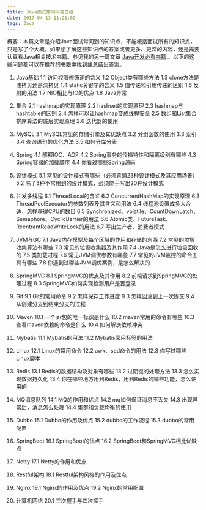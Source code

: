 ```yaml
---
title: Java面试常问问题总结
date: 2017-04-13 11:21:02
tags: Java
---
```

概要：本篇文章是介绍Java面试常问到的知识点，不能概括面试所有的知识点，只是写了个大概。如果想了解这些知识点的答案或者更多、更深的内容，还是需要认真看Java相关技术书籍。参见我的另一篇文章 [Java开发必看书籍](http://hhzh.github.io/2017/04/12/Java%E5%BC%80%E5%8F%91%E4%B9%A6%E7%B1%8D%E6%8E%A8%E8%8D%90/) 。以下的这些问题都可以在推荐的书籍中找到或总结出答案。
1.  Java基础
1.1 访问权限修饰词的含义
1.2 Object类有哪些方法
1.3 clone方法是浅拷贝还是深拷贝
1.4 static关键字的含义
1.5 值传递和引用传递的区别
1.6 反射的用法
1.7 NIO相比与IO的优点
1.8 Java异常

2.  集合
2.1  hashmap的实现原理
2.2  hashset的实现原理
2.3  hashmap与hashtable的区别
2.4  怎样可以让hashmap变成线程安全
2.5  数组和List集合排序算法的底层实现原理
2.6  迭代器的使用

3. MySQL
3.1 MySQL常见的存储引擎及其优缺点
3.2 分组函数的使用
3.3 索引
3.4 查询语句的优化方法
3.5 如何分库分表

4. Spring
4.1 解释IOC、AOP
4.2 Spring事务的传播特性和隔离级别有哪些
4.3 Spring容器的加载顺序
4.4 你看过哪些Spring源码

5. 设计模式
5.1 常见的设计模式有哪些（必须背诵23种设计模式及其应用场景）
5.2 除了3种不常用到的设计模式，必须能手写出20种设计模式

6. 并发多线程
6.1 ThreadLocal的含义
6.2 ConcurrentHashMap的实现原理
6.3 ThreadPoolExecutor的参数列表及其含义和用法
6.4 线程池设置成多大合适，怎样获得CPU的数目
6.5 Synchronized、volatile、CountDownLatch、Semaphore、CyclicBarrier的用法
6.6 Atomic类、FutureTask、ReentrantReadWriteLock的用法
6.7 写出生产者、消费者模式

7. JVM与GC
7.1 Java内存模型及每个区域的作用和存储的东西
7.2 常见的垃圾收集算法有哪些
7.3 常见的垃圾收集器及其作用
7.4 Java是怎么进行垃圾回收的
7.5 类加载过程
7.6 常见JVM调优参数有哪些
7.7 常见的JVM监控的命令工具有哪些
7.8 你遇到过哪些JVM调优案例，是怎么解决的

8. SpringMVC
8.1 SpringMVC的优点及其作用
8.2 前端请求到SpringMVC的处理过程
8.3 SpringMVC如何实现检测用户是否登录

9. Git
9.1 Git的常用命令
9.2 怎样保存工作进度
9.3 怎样回滚到上一次提交
9.4 从创建分支到结束分支的过程

10. Maven
10.1 一个jar包的唯一标识是什么
10.2 maven常用的命令有哪些
10.3 查看maven依赖的命令是什么
10.4 如何解决依赖冲突

11. Mybatis
11.1 Mybatis的用法
11.2 Mybatis常用标签的用法

12. Linux
12.1 Linux的常用命令
12.2 awk、sed命令的用法
12.3 你写过哪些Linux脚本

13. Redis
13.1 Redis的数据结构及对象有哪些
13.2 过期键的处理方法
13.3 怎么实现数据持久化
13.4 你在哪些地方用到Redis，用到Redis的哪些功能，怎么使用的

14. MQ消息队列
14.1 MQ的作用和优点
14.2 mq如何保证消息不丢失
14.3 出现异常后，消息怎么处理
14.4 集群和负载均衡的使用

15. Dubbo
15.1 Dubbo的作用及优点
15.2 dubbo的工作流程
15.3 dubbo的常用配置

16. SpringBoot
16.1 SpringBoot的优点
16.2 SpringBoot和SpringMVC相比优缺点

17. Netty
17.1 Netty的作用和优点

18. Restful架构
18.1 Restful架构风格的作用及优点

19. Nginx
19.1 Nginx的作用及优点
19.2 Nginx的常用配置

20. 计算机网络
20.1 三次握手与四次挥手
